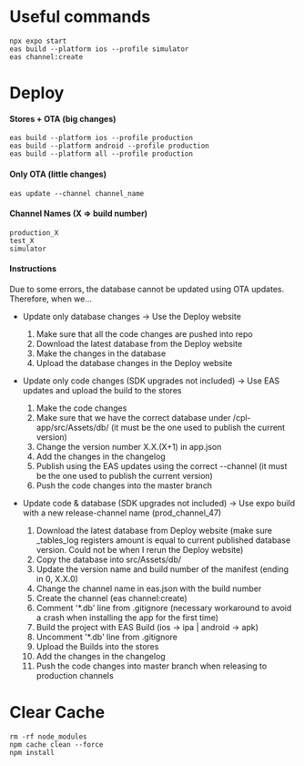 # Useful commands

    npx expo start
    eas build --platform ios --profile simulator
    eas channel:create

# Deploy

#### Stores + OTA (big changes)

    eas build --platform ios --profile production
    eas build --platform android --profile production
    eas build --platform all --profile production

#### Only OTA (little changes)

    eas update --channel channel_name

#### Channel Names (X => build number)

    production_X
    test_X
    simulator

#### Instructions

Due to some errors, the database cannot be updated using OTA updates.
Therefore, when we...

- Update only database changes -> Use the Deploy website
    1. Make sure that all the code changes are pushed into repo
    2. Download the latest database from the Deploy website
    3. Make the changes in the database
    4. Upload the database changes in the Deploy website

- Update only code changes (SDK upgrades not included) -> Use EAS updates and upload the build to the stores
    1. Make the code changes
    2. Make sure that we have the correct database under /cpl-app/src/Assets/db/ (it must be the one used to publish the
       current version)
    3. Change the version number X.X.(X+1) in app.json
    4. Add the changes in the changelog
    5. Publish using the EAS updates using the correct --channel (it must be the one used to publish the current
       version)
    6. Push the code changes into the master branch

- Update code & database (SDK upgrades not included) -> Use expo build with a new release-channel name (prod_channel_47)
    1. Download the latest database from Deploy website (make sure _tables_log registers amount is equal to current
       published database version. Could not be when I rerun the Deploy website)
    2. Copy the database into src/Assets/db/
    3. Update the version name and build number of the manifest (ending in 0, X.X.0)
    4. Change the channel name in eas.json with the build number
    5. Create the channel (eas channel:create)
    6. Comment '*.db' line from .gitignore (necessary workaround to avoid a crash when installing the app for the first time)
    7. Build the project with EAS Build (ios -> ipa | android -> apk)
    8. Uncomment '*.db' line from .gitignore
    9. Upload the Builds into the stores
    10. Add the changes in the changelog
    11. Push the code changes into master branch when releasing to production channels

# Clear Cache

    rm -rf node_modules
    npm cache clean --force
    npm install